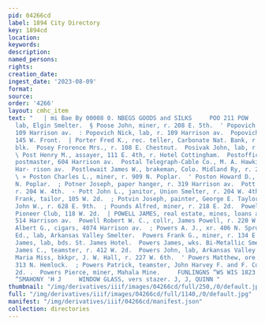 ```yaml
---
pid: 04266cd
label: 1894 City Directory
key: 1894cd
location: 
keywords: 
description: 
named_persons: 
rights: 
creation_date: 
ingest_date: '2023-08-09'
format: 
source: 
order: '4266'
layout: cmhc_item
text: "   | mi Bae By 00008 0. NBEGS GOODS and SILKS     POO 211 POW  : Poole John,
  lab, Elgin Smelter.  § Poose John, miner, r. 208 E. 5th.  ' Popovich John, saloon,
  109 Harrison av.  : Popovich Nick, lab, r. 109 Harrison av.  Popovich Nick, saloon,
  145 W. Front.  | Porter Fred K., rec. teller, Carbonate Nat. Bank, r. 29 Dela- ware
  blk.  Posey Frorence Mrs., r. 108 E. Chestnut.  Posivak John, lab, r. 616 W. Elm.
  \ Post Henry M., assayer, 111 E. 4th, r. Hotel Cottingham.  Postoffice, J. H. Stotesbury,
  postmaster, 604 Harrison av.  Postal Telegraph-Cable Co., M. A. Hawkins, mgr, 413
  Har- rison av.  Postlewait James W., brakeman, Colo. Midland Ry, r. 207  ‘ W.. 4th.
  \ » Poston Charles L., miner, r. 909 N. Poplar.  ' Poston Howard D., miner, r. 909
  N. Poplar.  ; Potner Joseph, paper hanger, r. 319 Harrison av.  Pott John B., carpenter,
  r. 204 W. 4th.  - Pott John L., janitor, Union Smelter, r. 204 W. 4th.  Pottock
  Frank, tailor, 105 W. 2d.  ; Potvin Joseph, painter, George E. Taylor.  + Poulson
  John W., r. 628 E. 9th.  ; Pounds Alfred, miner, r. 218 E. 2d.  Powell Daniel, with
  Pioneer Club, 118 W. 2d.  | POWELL JAMES, real estate, mines, loans and colleetions,
  514 Harrison av.  Powell Robert W. C., collr, James Powell, r. 220 W. 7th.  ' Power
  Albert G., cigars, 4074 Harrison av.  ; Powers A. J., xr. 406 N. Spruce.  / Powers
  Ed., lab, Arkansas Valley Smelter.  Powers Frank G., miner, r. 134 E. 7th.  * Powers
  James, lab, bds. St. James Hotel.  Powers James, wks. Bi-Metallic Smelter.  Powers
  James C., teamster, r. 412 W. 2d.  Powers John, lab, Arkansas Valley Smelter.  Powers
  Maria Miss, bkkpr, J. W. Hall, r. 227 W. 6th.  ' Powers Matthew, ore hauler, r.
  313 N. Hemlock.  ; Powers Patrick, teamster, John Harvey F. and F. Co., r. 214 W.
  2d. .  Powers Pierce, miner, Mahala Mine.     FUNLINGNS “WS WIS 1823 G1Z HUE BOC
  “SMAHONY 'H J     WINDOW GLASS, vers stazer. J, J, QUINN "
thumbnail: "/img/derivatives/iiif/images/04266cd/full/250,/0/default.jpg"
full: "/img/derivatives/iiif/images/04266cd/full/1140,/0/default.jpg"
manifest: "/img/derivatives/iiif/04266cd/manifest.json"
collection: directories
---
```

